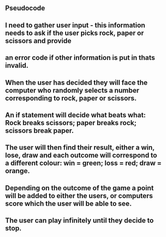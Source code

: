 ## Pseudocode

## I need to gather user input - this information needs to ask if the user picks rock, paper or scissors and provide
## an error code if other information is put in thats invalid.

## When the user has decided they will face the computer who randomly selects a number corresponding to rock, paper or scissors.

## An if statement will decide what beats what: Rock breaks scissors; paper breaks rock; scissors break paper.

## The user will then find their result, either a win, lose, draw and each outcome will correspond to a different colour: win = green; loss = red; draw = orange.

## Depending on the outcome of the game a point will be added to either the users, or computers score which the user will be able to see.

## The user can play infinitely until they decide to stop.
